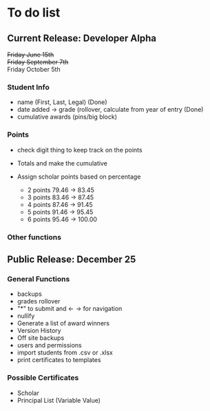 # To do list

## Current Release: Developer Alpha 
<dl><s>Friday June 15th</s><br>
<s>Friday September 7th</s><br>
Friday October 5th
</dl> 

### Student Info

* name (First, Last, Legal) (Done)
* date added → grade (rollover, calculate from year of entry (Done)
* cumulative awards (pins/big block)

### Points
* check digit thing to keep track on the points

* Totals and make the cumulative 

* Assign scholar points based on percentage
    * 2 points 79.46 -> 83.45
    * 3 points 83.46 -> 87.45 
    * 4 points 87.46 -> 91.45
    * 5 points 91.46 -> 95.45
    * 6 points 95.46 -> 100.00



### Other functions

## Public Release: December 25

### General Functions
* backups
* grades rollover
* "*" to submit and <- -> for navigation
* nullify
* Generate a list of award winners
* Version History
* Off site backups
* users and permissions
* import students from .csv or .xlsx
* print certificates to templates

### Possible Certificates
* Scholar 
* Principal List (Variable Value)

